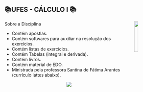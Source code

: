 
## 📚UFES - CÁLCULO I 📚
<img align="right" width="16%" src="https://user-images.githubusercontent.com/80075307/220129072-48d5ff96-a10d-4e0b-9024-9374bee2c0c2.svg">

Sobre a Disciplina
  * Contém apostlas.
  * Contém softwares para auxiliar na resolução dos exercícios.
  * Contém listas de exercícios.
  * Contém Tabelas (integral e derivada).
  * Contém livros.
  * Contém material de EDO.
  * Ministrada pela professora Santina de Fátima Arantes (currículo lattes abaixo).
  
<div align="center">
    <a href="http://lattes.cnpq.br/0862910163544421" target="_blank"
      ><img
        src="https://img.shields.io/badge/-Currículo Lattes-%230077B5?style=for-the-badge&logo=linkedin&logoColor=white"
        target="_blank"
  </div>
